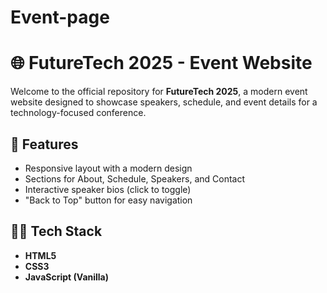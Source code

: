 # Event-page
# 🌐 FutureTech 2025 - Event Website

Welcome to the official repository for **FutureTech 2025**, a modern event website designed to showcase speakers, schedule, and event details for a technology-focused conference.


## 📌 Features

- Responsive layout with a modern design
- Sections for About, Schedule, Speakers, and Contact
- Interactive speaker bios (click to toggle)
- "Back to Top" button for easy navigation

## 🧑‍💻 Tech Stack

- **HTML5**
- **CSS3**
- **JavaScript (Vanilla)**










